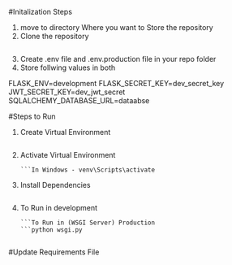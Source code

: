 #Initalization Steps
1. move to directory Where you want to Store the repository
2. Clone the repository<br>
    ```git clone <repoLink>
3. Create .env file and .env.production file in your repo folder
4. Store follwing values in both<br>

FLASK_ENV=development
FLASK_SECRET_KEY=dev_secret_key
JWT_SECRET_KEY=dev_jwt_secret
SQLALCHEMY_DATABASE_URL=dataabse

#Steps to Run

1. Create Virtual Environment
    ```python3 -m venv venv
2. Activate Virtual Environment
    ```In Linux/ Macos - source venv/bin/activate
    ```In Windows - venv\Scripts\activate
3. Install Dependencies
    ```pip install -r requirements.txt
4. To Run in development 
    ```python3 run.py
    ```To Run in (WSGI Server) Production
    ```python wsgi.py


#Update Requirements File
```pip freeze > requirements.txt

